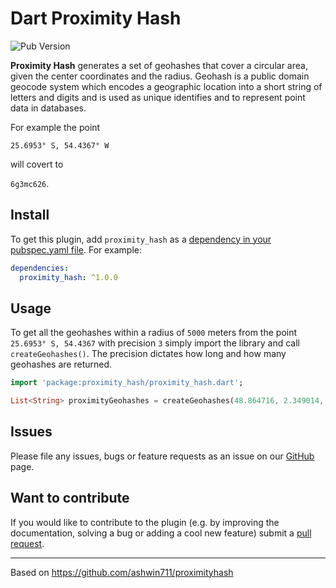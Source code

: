 # Dart Proximity Hash
![Pub Version](https://img.shields.io/pub/v/proximity_hash)

**Proximity Hash** generates a set of geohashes that cover a circular area, given the center coordinates and the radius. Geohash is a public domain geocode system which encodes a geographic location into a short string of letters and digits and is used as unique identifies and to represent point data in databases.

For example the point

`25.6953° S, 54.4367° W`

will covert to 

`6g3mc626`.

## Install

To get this plugin, add `proximity_hash` as a [dependency in your pubspec.yaml file](https://flutter.io/platform-plugins/). For example:

```yaml
dependencies:
  proximity_hash: ^1.0.0
```

## Usage

To get all the geohashes within a radius of `5000` meters from the point `25.6953° S, 54.4367` with precision `3` simply import the library and call `createGeohashes()`. The precision dictates how long and how many geohashes are returned. 

``` dart
import 'package:proximity_hash/proximity_hash.dart';

List<String> proximityGeohashes = createGeohashes(48.864716, 2.349014, 5000, 3);    
```

## Issues

Please file any issues, bugs or feature requests as an issue on our [GitHub](https://github.com/anovis/proximity_hash/issues) page. 

## Want to contribute

If you would like to contribute to the plugin (e.g. by improving the documentation, solving a bug or adding a cool new feature) submit a [pull request](https://github.com/anovis/proximity_hash/pulls).


___

Based on https://github.com/ashwin711/proximityhash

